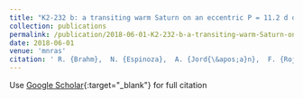 ```yaml
---
title: "K2-232 b: a transiting warm Saturn on an eccentric P = 11.2 d orbit around a V = 9.9 star"
collection: publications
permalink: /publication/2018-06-01-K2-232-b-a-transiting-warm-Saturn-on-an-eccentric-P-112-d-orbit-around-a-V-99-star
date: 2018-06-01
venue: 'mnras'
citation: ' R. {Brahm},  N. {Espinoza},  A. {Jord{\&apos;a}n},  F. {Rojas},  P. {Sarkis},  M. {D{\&apos;\i}az},  M. {Rabus},  H. {Drass},  R. {Lachaume},  M. {Soto},  J. {Jenkins},  M. {Jones},  Th {Henning},  B. {Pantoja},  M. {Vu{\v{c}}kovi{\&apos;c}}, &quot;K2-232 b: a transiting warm Saturn on an eccentric P = 11.2 d orbit around a V = 9.9 star.&quot; mnras, 2018.'
---
```

Use [Google Scholar](https://scholar.google.com/scholar?q=K2+232+b:+a+transiting+warm+Saturn+on+an+eccentric+P+=+11.2+d+orbit+around+a+V+=+9.9+star){:target="_blank"} for full citation